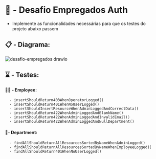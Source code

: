 # :construction: - Desafio Empregados Auth

- Implemente as funcionalidades necessárias para que os testes do projeto abaixo passem

##

## :clipboard: - Diagrama:

![desafio-empregados drawio](https://github.com/carloshenriquefs/Empregados-Auth/assets/54969405/5b6b3dec-39bf-421c-a0f6-8d6137423d3b)

##

## :hourglass: - Testes:

#### :man_mechanic: - Employee:

      - insertShouldReturn403WhenOperatorLogged()
      - insertShouldReturn401WhenNoUserLogged()
      - insertShouldInsertResourceWhenAdminLoggedAndCorrectData()
      - insertShouldReturn422WhenAdminLoggedAndBlankName()
      - insertShouldReturn422WhenAdminLoggedAndInvalidEmail()
      - insertShouldReturn422WhenAdminLoggedAndNullDepartment()

#### :briefcase:- Department:

      - findAllShouldReturnAllResourcesSortedByNameWhenAdminLogged()
      - findAllShouldReturnAllResourcesSortedByNameWhenEmployeeLogged()
      - findAllShouldReturn401WhenNoUserLogged()

